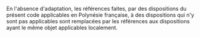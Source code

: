   
 En l'absence d'adaptation, les références faites, par des dispositions du présent code applicables en Polynésie française, à des dispositions qui n'y sont pas applicables sont remplacées par les références aux dispositions ayant le même objet applicables localement.  

  
